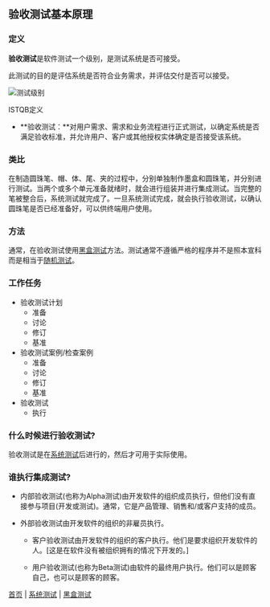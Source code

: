 ## 验收测试基本原理

### 定义

**验收测试**是软件测试一个级别，是测试系统是否可接受。

此测试的目的是评估系统是否符合业务需求，并评估交付是否可以接受。

![测试级别](https://mmbiz.qlogo.cn/mmbiz_jpg/4iaE7bB4HCjcUdtgiaNZ9yFpnHY3UBp7VfldkGHQlXn6mKiawZfBDfVsZj7OSQht6FA7nrgOeoA52nN5T5TsMSa7g/0?wx_fmt=jpeg)

ISTQB定义

* **验收测试：**对用户需求、需求和业务流程进行正式测试，以确定系统是否满足验收标准，并允许用户、客户或其他授权实体确定是否接受该系统。

### 类比

在制造圆珠笔、帽、体、尾、夹的过程中，分别单独制作墨盒和圆珠笔，并分别进行测试。当两个或多个单元准备就绪时，就会进行组装并进行集成测试。当完整的笔被整合后，系统测试就完成了。一旦系统测试完成，就会执行验收测试，以确认圆珠笔是否已经准备好，可以供终端用户使用。

### 方法

通常，在验收测试使用[黑盒测试](黑盒测试.md)方法。测试通常不遵循严格的程序并不是照本宣科而是相当于[随机测试](随机测试.md)。

### 工作任务

* 验收测试计划
	- 准备
	- 讨论
	- 修订
	- 基准
* 验收测试案例/检查案例
	- 准备
	- 讨论
	- 修订
	- 基准
* 验收测试
	- 执行

### 什么时候进行验收测试?
	
验收测试是在[系统测试](系统测试.md)后进行的，然后才可用于实际使用。
	
### 谁执行集成测试?

* 内部验收测试(也称为Alpha测试)由开发软件的组织成员执行，但他们没有直接参与项目(开发或测试)。通常，它是产品管理、销售和/或客户支持的成员。

* 外部验收测试由开发软件的组织的非雇员执行。
	- 客户验收测试由开发软件的组织的客户执行。他们是要求组织开发软件的人。[这是在软件没有被组织拥有的情况下开发的。]
	
	- 用户验收测试(也称为Beta测试)由软件的最终用户执行。他们可以是顾客自己，也可以是顾客的顾客。
	
[首页](index.md)  |  [系统测试](系统测试.md)  |  [黑盒测试](黑盒测试.md) 
	


